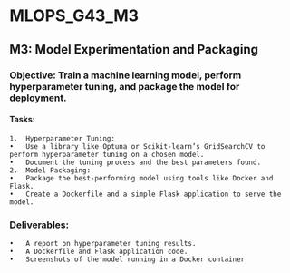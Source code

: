 # MLOPS_G43_M3
 

## M3: Model Experimentation and Packaging
### Objective: Train a machine learning model, perform hyperparameter tuning, and package the model for deployment.
#### Tasks:
	1.	Hyperparameter Tuning:
	•	Use a library like Optuna or Scikit-learn’s GridSearchCV to perform hyperparameter tuning on a chosen model.
	•	Document the tuning process and the best parameters found.
	2.	Model Packaging:
	•	Package the best-performing model using tools like Docker and Flask.
	•	Create a Dockerfile and a simple Flask application to serve the model.
### Deliverables:
	•	A report on hyperparameter tuning results.
	•	A Dockerfile and Flask application code.
	•	Screenshots of the model running in a Docker container
